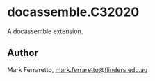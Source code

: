 # docassemble.C32020

A docassemble extension.

## Author

Mark Ferraretto, mark.ferraretto@flinders.edu.au

